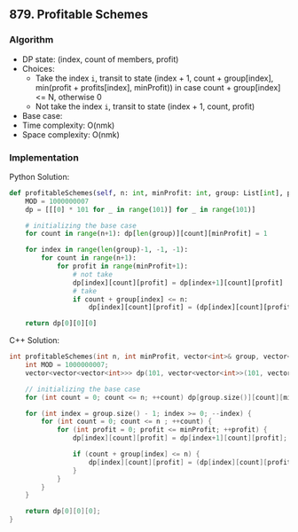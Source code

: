 ## 879. Profitable Schemes
### Algorithm
- DP state: (index, count of members, profit)
- Choices:
    - Take the index `i`, transit to state (index + 1, count + group[index], min(profit + profits[index], minProfit)) in case count + group[index] <= N, otherwise 0
    - Not take the index `i`, transit to state (index + 1, count, profit)
- Base case: 
- Time complexity: O(nmk)
- Space complexity: O(nmk)
### Implementation
Python Solution:
```python
def profitableSchemes(self, n: int, minProfit: int, group: List[int], profits: List[int]) -> int:
    MOD = 1000000007
    dp = [[[0] * 101 for _ in range(101)] for _ in range(101)]

    # initializing the base case
    for count in range(n+1): dp[len(group)][count][minProfit] = 1

    for index in range(len(group)-1, -1, -1):
        for count in range(n+1):
            for profit in range(minProfit+1):
                # not take
                dp[index][count][profit] = dp[index+1][count][profit]
                # take
                if count + group[index] <= n:
                    dp[index][count][profit] = (dp[index][count][profit] + dp[index+1][count+group[index]][min(minProfit, profit + profits[index])]) % MOD

    return dp[0][0][0]
```
C++ Solution:
```cpp
int profitableSchemes(int n, int minProfit, vector<int>& group, vector<int>& profits) {
    int MOD = 1000000007;
    vector<vector<vector<int>>> dp(101, vector<vector<int>>(101, vector<int>(101)));

    // initializing the base case
    for (int count = 0; count <= n; ++count) dp[group.size()][count][minProfit] = 1;

    for (int index = group.size() - 1; index >= 0; --index) {
        for (int count = 0; count <= n ; ++count) {
            for (int profit = 0; profit <= minProfit; ++profit) {
                dp[index][count][profit] = dp[index+1][count][profit];

                if (count + group[index] <= n) {
                    dp[index][count][profit] = (dp[index][count][profit] + dp[index+1][count+group[index]][min(minProfit, profit + profits[index])]) % MOD;
                }
            }
        }
    }

    return dp[0][0][0];
}
```